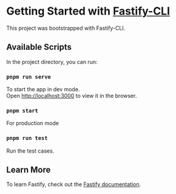 # Getting Started with [Fastify-CLI](https://www.npmjs.com/package/fastify-cli)
This project was bootstrapped with Fastify-CLI.

## Available Scripts

In the project directory, you can run:

### `pnpm run serve`

To start the app in dev mode.\
Open [http://localhost:3000](http://localhost:3000) to view it in the browser.

### `pnpm start`

For production mode

### `pnpm run test`

Run the test cases.

## Learn More

To learn Fastify, check out the [Fastify documentation](https://www.fastify.io/docs/latest/).
